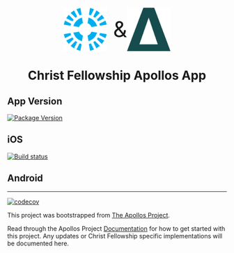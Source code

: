 <div style="margin:30px; display:flex; justify-content:center; align-items:center;">
    <img alt="Christ Fellowship Church" src="./doc-images/cf-icon.png" height="100"/>
    <span style="font-size:50px;">&nbsp;&</span>
    <img alt="The Apollos Project" src="./doc-images/apollos-icon.png" height="100"/>
</div>
<h1 style="text-align:center;font-weight:bold">Christ Fellowship Apollos App</h1>

## App Version
[![Package Version](https://img.shields.io/github/package-json/v/christfellowshipchurch/apollos-app.svg)](https://github.com/christfellowshipchurch/apollos-app)

## iOS
[![Build status](https://build.appcenter.ms/v0.1/apps/946ec29f-74c8-4263-9bd0-f7046d115220/branches/master/badge)](https://appcenter.ms)

## Android

-----
[![codecov](https://codecov.io/gh/ApollosProject/apollos-prototype/branch/master/graph/badge.svg)](https://codecov.io/gh/ApollosProject/apollos-prototype)

This project was bootstrapped from [The Apollos Project](https://apollosapp.io/).

Read through the Apollos Project [Documentation](https://apollosapp.io/docs/install) for how to get started with this project. Any updates or Christ Fellowship specific implementations will be documented here.